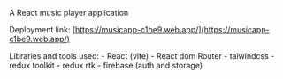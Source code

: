 <!-- Add a brief description here -->
A React music player application
<!-- Add more details about the project here -->
Deployment link: [https://musicapp-c1be9.web.app/](https://musicapp-c1be9.web.app/)

<!-- Add a brief description here -->
Libraries and tools used:
    - React (vite)
    - React dom Router
    - taiwindcss
    - redux toolkit
    - redux rtk
    - firebase (auth and storage)

<!-- Add more details about the project here -->
